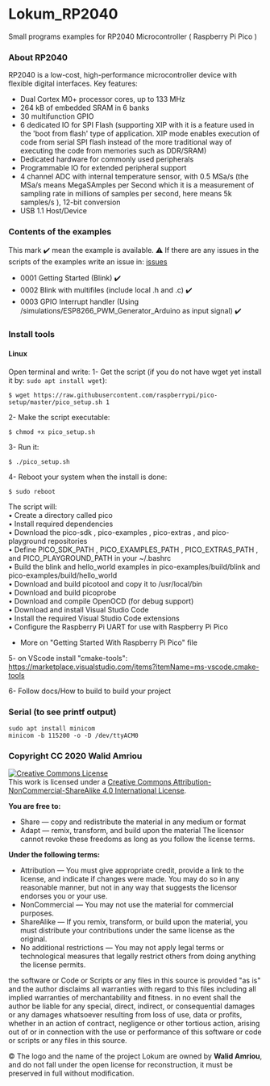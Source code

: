 # Lokum_RP2040
Small programs examples for RP2040 Microcontroller ( Raspberry Pi Pico )

### About RP2040

RP2040 is a low-cost, high-performance microcontroller device with flexible digital interfaces. Key features:
* Dual Cortex M0+ processor cores, up to 133 MHz
* 264 kB of embedded SRAM in 6 banks
* 30 multifunction GPIO
* 6 dedicated IO for SPI Flash (supporting XIP with it is a feature used in the 'boot from flash' type of application. XIP mode enables execution of code from serial SPI flash instead of the more traditional way of executing the code from memories such as DDR/SRAM)
* Dedicated hardware for commonly used peripherals
* Programmable IO for extended peripheral support
* 4 channel ADC with internal temperature sensor, with 0.5 MSa/s (the MSa/s means MegaSAmples per Second which it is a measurement of sampling rate in millions of samples per second, here means 5k samples/s ), 12-bit conversion
* USB 1.1 Host/Device

### Contents of the examples
This mark :heavy_check_mark: mean the example is available. 
:warning: If there are any issues in the scripts of the examples write an issue in: [issues](https://github.com/walidamriou/Lokum_RP2040/issues "issues")  

- 0001 Getting Started (Blink) :heavy_check_mark:	    
- 0002 Blink with multifiles (include local .h and .c)  :heavy_check_mark: 
- 0003 GPIO Interrupt handler (Using /simulations/ESP8266_PWM_Generator_Arduino as input signal) :heavy_check_mark:

  
### Install tools 
#### Linux 
Open terminal and write: 
1- Get the script (if you do not have wget yet install it by: ``` sudo apt install wget ```):
```
$ wget https://raw.githubusercontent.com/raspberrypi/pico-setup/master/pico_setup.sh 1
```
2- Make the script executable:
```
$ chmod +x pico_setup.sh
```
3- Run it:
```
$ ./pico_setup.sh
```
4- Reboot your system when the install is done:
```
$ sudo reboot
```
The script will:  
• Create a directory called pico  
• Install required dependencies  
• Download the pico-sdk , pico-examples , pico-extras , and pico-playground repositories  
• Define PICO_SDK_PATH , PICO_EXAMPLES_PATH , PICO_EXTRAS_PATH , and PICO_PLAYGROUND_PATH in your ~/.bashrc  
• Build the blink and hello_world examples in pico-examples/build/blink and pico-examples/build/hello_world  
• Download and build picotool and copy it to /usr/local/bin  
• Download and build picoprobe  
• Download and compile OpenOCD (for debug support)  
• Download and install Visual Studio Code   
• Install the required Visual Studio Code extensions   
• Configure the Raspberry Pi UART for use with Raspberry Pi Pico   

* More on "Getting Started With Raspberry Pi Pico" file  
 
5- on VScode install "cmake-tools":  
https://marketplace.visualstudio.com/items?itemName=ms-vscode.cmake-tools

6- Follow docs/How to build to build your project

### Serial (to see printf output)
```
sudo apt install minicom
minicom -b 115200 -o -D /dev/ttyACM0
```

### Copyright CC 2020 Walid Amriou

<a rel="license" href="http://creativecommons.org/licenses/by-nc-sa/4.0/"><img alt="Creative Commons License" style="border-width:0" src="https://i.creativecommons.org/l/by-nc-sa/4.0/88x31.png" /></a><br />This work is licensed under a <a rel="license" href="http://creativecommons.org/licenses/by-nc-sa/4.0/">Creative Commons Attribution-NonCommercial-ShareAlike 4.0 International License</a>.

__You are free to:__
  * Share — copy and redistribute the material in any medium or format
  * Adapt — remix, transform, and build upon the material
The licensor cannot revoke these freedoms as long as you follow the license terms.  

__Under the following terms:__
  * Attribution — You must give appropriate credit, provide a link to the license, and indicate if changes were made. You may do so in any reasonable manner, but not in any way that suggests the licensor endorses you or your use.
  * NonCommercial — You may not use the material for commercial purposes.
  * ShareAlike — If you remix, transform, or build upon the material, you must distribute your contributions under the same license as the original.
  * No additional restrictions — You may not apply legal terms or technological measures that legally restrict others from doing anything the license permits.


the software or Code or Scripts or any files in this source is provided "as is" and the author disclaims all warranties with regard to this files including all implied warranties of merchantability and fitness. in no event shall the author be liable for any special, direct, indirect, or consequential damages or any damages whatsoever resulting from loss of use, data or profits, whether in an action of contract, negligence or other tortious action, arising out of or in connection with the use or performance of this software or code or scripts or any files in this source.

© The logo and the name of the project Lokum are owned by __Walid Amriou__, and do not fall under the open license for reconstruction, it must be preserved in full without modification. 

